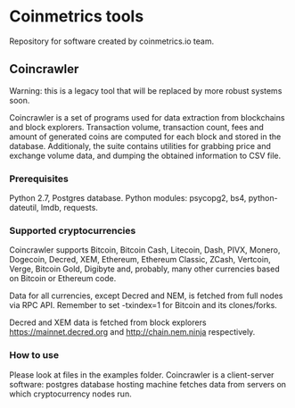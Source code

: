 # Coinmetrics tools

Repository for software created by coinmetrics.io team.

## Coincrawler

Warning: this is a legacy tool that will be replaced by more robust systems soon.

Coincrawler is a set of programs used for data extraction from blockchains and block explorers. Transaction volume, transaction count, fees and amount of generated coins are computed for each block and stored in the database. Additionaly, the suite contains utilities for grabbing price and exchange volume data, and dumping the obtained information to CSV file.

### Prerequisites 

Python 2.7, Postgres database.
Python modules: psycopg2, bs4, python-dateutil, lmdb, requests.

### Supported cryptocurrencies

Coincrawler supports Bitcoin, Bitcoin Cash, Litecoin, Dash, PIVX, Monero, Dogecoin, Decred, XEM, Ethereum, Ethereum Classic, ZCash, Vertcoin, Verge, Bitcoin Gold, Digibyte and, probably, many other currencies based on Bitcoin or Ethereum code.

Data for all currencies, except Decred and NEM, is fetched from full nodes via RPC API. Remember to set -txindex=1 for Bitcoin and its clones/forks.

Decred and XEM data is fetched from block explorers https://mainnet.decred.org and http://chain.nem.ninja respectively.

### How to use

Please look at files in the examples folder. Coincrawler is a client-server software: postgres database hosting machine fetches data from servers on which cryptocurrency nodes run. 
